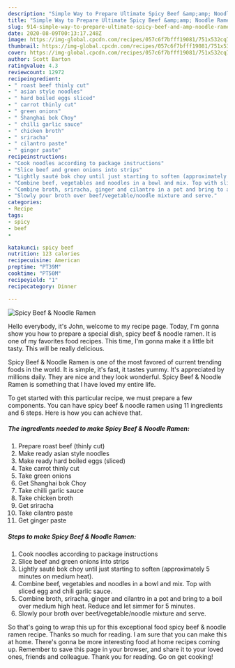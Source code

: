 ```yaml
---
description: "Simple Way to Prepare Ultimate Spicy Beef &amp;amp; Noodle Ramen"
title: "Simple Way to Prepare Ultimate Spicy Beef &amp;amp; Noodle Ramen"
slug: 914-simple-way-to-prepare-ultimate-spicy-beef-and-amp-noodle-ramen
date: 2020-08-09T00:13:17.248Z
image: https://img-global.cpcdn.com/recipes/057c6f7bfff19081/751x532cq70/spicy-beef-noodle-ramen-recipe-main-photo.jpg
thumbnail: https://img-global.cpcdn.com/recipes/057c6f7bfff19081/751x532cq70/spicy-beef-noodle-ramen-recipe-main-photo.jpg
cover: https://img-global.cpcdn.com/recipes/057c6f7bfff19081/751x532cq70/spicy-beef-noodle-ramen-recipe-main-photo.jpg
author: Scott Barton
ratingvalue: 4.3
reviewcount: 12972
recipeingredient:
- " roast beef thinly cut"
- " asian style noodles"
- " hard boiled eggs sliced"
- " carrot thinly cut"
- " green onions"
- " Shanghai bok Choy"
- " chilli garlic sauce"
- " chicken broth"
- " sriracha"
- " cilantro paste"
- " ginger paste"
recipeinstructions:
- "Cook noodles according to package instructions"
- "Slice beef and green onions into strips"
- "Lightly sauté bok choy until just starting to soften (approximately 5 minutes on medium heat)."
- "Combine beef, vegetables and noodles in a bowl and mix. Top with sliced egg and chili garlic sauce."
- "Combine broth, sriracha, ginger and cilantro in a pot and bring to a boil over medium high heat.  Reduce and let simmer for 5 minutes."
- "Slowly pour broth over beef/vegetable/noodle mixture and serve."
categories:
- Recipe
tags:
- spicy
- beef
- 

katakunci: spicy beef  
nutrition: 123 calories
recipecuisine: American
preptime: "PT39M"
cooktime: "PT50M"
recipeyield: "1"
recipecategory: Dinner

---
```



![Spicy Beef &amp; Noodle Ramen](https://img-global.cpcdn.com/recipes/057c6f7bfff19081/751x532cq70/spicy-beef-noodle-ramen-recipe-main-photo.jpg)

Hello everybody, it's John, welcome to my recipe page. Today, I'm gonna show you how to prepare a special dish, spicy beef &amp; noodle ramen. It is one of my favorites food recipes. This time, I'm gonna make it a little bit tasty. This will be really delicious.

Spicy Beef &amp; Noodle Ramen is one of the most favored of current trending foods in the world. It is simple, it's fast, it tastes yummy. It's appreciated by millions daily. They are nice and they look wonderful. Spicy Beef &amp; Noodle Ramen is something that I have loved my entire life.




To get started with this particular recipe, we must prepare a few components. You can have spicy beef &amp; noodle ramen using 11 ingredients and 6 steps. Here is how you can achieve that.

<!--inarticleads1-->

##### The ingredients needed to make Spicy Beef &amp; Noodle Ramen:

1. Prepare  roast beef (thinly cut)
1. Make ready  asian style noodles
1. Make ready  hard boiled eggs (sliced)
1. Take  carrot thinly cut
1. Take  green onions
1. Get  Shanghai bok Choy
1. Take  chilli garlic sauce
1. Take  chicken broth
1. Get  sriracha
1. Take  cilantro paste
1. Get  ginger paste




<!--inarticleads2-->

##### Steps to make Spicy Beef &amp; Noodle Ramen:

1. Cook noodles according to package instructions
1. Slice beef and green onions into strips
1. Lightly sauté bok choy until just starting to soften (approximately 5 minutes on medium heat).
1. Combine beef, vegetables and noodles in a bowl and mix. Top with sliced egg and chili garlic sauce.
1. Combine broth, sriracha, ginger and cilantro in a pot and bring to a boil over medium high heat.  Reduce and let simmer for 5 minutes.
1. Slowly pour broth over beef/vegetable/noodle mixture and serve.




So that's going to wrap this up for this exceptional food spicy beef &amp; noodle ramen recipe. Thanks so much for reading. I am sure that you can make this at home. There's gonna be more interesting food at home recipes coming up. Remember to save this page in your browser, and share it to your loved ones, friends and colleague. Thank you for reading. Go on get cooking!
